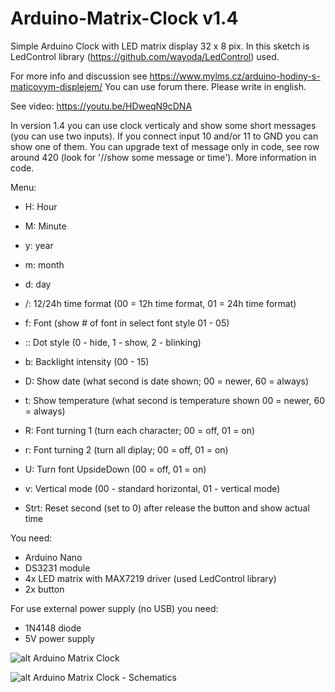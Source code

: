 # Arduino-Matrix-Clock v1.4

Simple Arduino Clock with LED matrix display 32 x 8 pix. In this sketch is LedControl library (https://github.com/wayoda/LedControl) used.

For more info and discussion see https://www.mylms.cz/arduino-hodiny-s-maticovym-displejem/ You can use forum there. Please write in english.

See video: https://youtu.be/HDweqN9cDNA

In version 1.4 you can use clock verticaly and show some short messages (you can use two inputs). If you connect input 10 and/or 11 to GND you can show one of them. You can upgrade text of message only in code, see row around 420 (look for '//show some message or time'). More information in code.

Menu:
- H: Hour
- M: Minute

- y: year
- m: month
- d: day

- /: 12/24h time format (00 = 12h time format, 01 = 24h time format)
- f: Font (show # of font in select font style 01 - 05)
- :: Dot style (0 - hide, 1 - show, 2 - blinking)
- b: Backlight intensity (00 - 15)
- D: Show date (what second is date shown; 00 = newer, 60 = always)
- t: Show temperature (what second is temperature shown 00 = newer, 60 = always)
- R: Font turning 1 (turn each character; 00 = off, 01 = on)
- r: Font turning 2 (turn all diplay; 00 = off, 01 = on)
- U: Turn font UpsideDown (00 = off, 01 = on)
- v: Vertical mode (00 - standard horizontal, 01 - vertical mode)
- Strt: Reset second (set to 0) after release the button and show actual time

You need:
- Arduino Nano
- DS3231 module
- 4x LED matrix with MAX7219 driver (used LedControl library)
- 2x button


For use external power supply (no USB) you need:
- 1N4148 diode
- 5V power supply

![alt Arduino Matrix Clock](https://www.mylms.cz/wp-content/uploads/2018/06/arduino-matrix-clock-1.jpg)

![alt Arduino Matrix Clock - Schematics](https://www.mylms.cz/wp-content/uploads/2018/06/arduino-matrix-clock-9.png)
